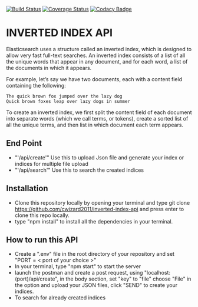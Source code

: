 [![Build Status](https://travis-ci.org/cwizard2011/inverted-index-api.svg?branch=master)](https://travis-ci.org/cwizard2011/inverted-index-api)
[![Coverage Status](https://coveralls.io/repos/github/cwizard2011/inverted-index-api/badge.svg?branch=master)](https://coveralls.io/github/cwizard2011/inverted-index-api?branch=master)
[![Codacy Badge](https://api.codacy.com/project/badge/Grade/658371738003490dbeb9913c9f726c7a)](https://www.codacy.com/p/94271?utm_source=github.com&amp;utm_medium=referral&amp;utm_content=cwizard2011/inverted-index-api&amp;utm_campaign=Badge_Grade)

# INVERTED INDEX API
Elasticsearch uses a structure called an inverted index, which is designed to allow very fast full-text searches. An inverted index consists of a list of all the unique words that appear in any document, and for each word, a list of the documents in which it appears.

For example, let’s say we have two documents, each with a content field containing the following:

    The quick brown fox jumped over the lazy dog
    Quick brown foxes leap over lazy dogs in summer 

To create an inverted index, we first split the content field of each document into separate words (which we call terms, or tokens), create a sorted list of all the unique terms, and then list in which document each term appears. 

## End Point

- "'/api/create'" Use this to upload Json file and generate your index or indices for multiple file upload
- "'/api/search'" Use this to search the created indices

## Installation

- Clone this repository locally by opening your terminal and type
  git clone https://github.com/cwizard2011/inverted-index-api and press enter to clone this repo locally.
- type "npm install" to install all the dependencies in your terminal.

## How to run this API

- Create a ".env" file in the root directory of your repository and set "PORT = < port of your choice >"
- In your terminal, type "npm start" to start the server
- launch the postman and create a post request, using "localhost:(port)/api/create", in the body section, set "key" to "file" choose "File" in the option and upload your JSON files, click "SEND" to create your indices.
- To search for already created indices 